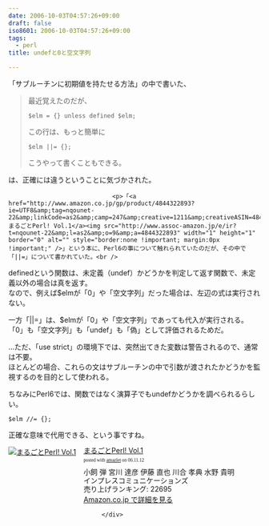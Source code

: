 ```yaml
---
date: 2006-10-03T04:57:26+09:00
draft: false
iso8601: 2006-10-03T04:57:26+09:00
tags:
  - perl
title: undefと0と空文字列

---
```


<div class="entry-body">
                                 <p>「サブルーチンに初期値を持たせる方法」の中で書いた、</p>

<blockquote>最近覚えたのだが、

```text
$elm = {} unless defined $elm;
```

<p>この行は、もっと簡単に</p>

```text
$elm ||= {};
```

<p>こうやって書くこともできる。</p></blockquote>

<p>は、正確には違うということに気づかされた。</p>
                              
                                 <p>「<a href="http://www.amazon.co.jp/gp/product/4844322893?ie=UTF8&amp;tag=nqounet-22&amp;linkCode=as2&amp;camp=247&amp;creative=1211&amp;creativeASIN=4844322893">まるごとPerl! Vol.1</a><img src="http://www.assoc-amazon.jp/e/ir?t=nqounet-22&amp;l=as2&amp;o=9&amp;a=4844322893" width="1" height="1" border="0" alt="" style="border:none !important; margin:0px !important;" />」という本に、Perl6の事について触れられていたのだが、その中で「||=」について書かれていた。<br />
definedという関数は、未定義（undef）かどうかを判定して返す関数で、未定義以外の場合は真を返す。<br />
なので、例えば$elmが「0」や「空文字列」だった場合は、左辺の式は実行されない。</p>

<p>一方「||=」は、$elmが「0」や「空文字列」であっても代入が実行される。<br />
「0」も「空文字列」も「undef」も「偽」として評価されるためだ。</p>

<p>…ただ、「use strict」の環境下では、突然出てきた変数は警告されるので、通常は不要。<br />
ほとんどの場合、これらの文はサブルーチンの中で引数が渡されたかどうかを監視するのを目的として使われる。</p>

<p>ちなみにPerl6では、関数ではなく演算子でもundefかどうかを調べられるらしい。</p>

```text
$elm //= {};
```

<p>正確な意味で代用できる、という事ですね。</p>

<div class="amazlet-box" style="margin-bottom:0px;"><div class="amazlet-image" style="float:left;"><a href="http://www.amazon.co.jp/exec/obidos/ASIN/4844322893/nqounet-22/ref=nosim/" name="amazletlink" id="amazletlink"><img src="http://images-jp.amazon.com/images/P/4844322893.09.MZZZZZZZ.jpg" alt="まるごとPerl! Vol.1" style="border: none;" /></a></div><div class="amazlet-info" style="float:left;margin-left:15px;line-height:120%"><div class="amazlet-name" style="margin-bottom:10px;line-height:120%"><a href="http://www.amazon.co.jp/exec/obidos/ASIN/4844322893/nqounet-22/ref=nosim/" name="amazletlink" id="amazletlink">まるごとPerl! Vol.1</a><div class="amazlet-powered-date" style="font-size:7pt;margin-top:5px;font-family:verdana;line-height:120%">posted with <a href="http://app.amazlet.com/amazlet/" title="まるごとPerl! Vol.1">amazlet</a> on 06.11.12</div></div><div class="amazlet-detail">小飼 弾 宮川 達彦 伊藤 直也 川合 孝典 水野 貴明 <br />インプレスコミュニケーションズ <br />売り上げランキング: 22695<br /></div><div class="amazlet-link" style="margin-top: 5px"><a href="http://www.amazon.co.jp/exec/obidos/ASIN/4844322893/nqounet-22/ref=nosim/" name="amazletlink" id="amazletlink">Amazon.co.jp で詳細を見る</a></div></div><div class="amazlet-footer" style="clear: left"></div></div>

                              </div>
